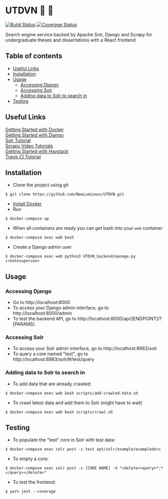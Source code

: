 # UTDVN :mag_right: :book:
[![Build Status](https://api.travis-ci.org/newluminous/UTDVN.svg)](https://travis-ci.org/newluminous/UTDVN)
[![Coverage Status](https://coveralls.io/repos/github/NewLuminous/UTDVN/badge.svg)](https://coveralls.io/github/NewLuminous/UTDVN)

Search engine service backed by Apache Solr, Django and Scrapy for undergraduate theses and dissertations
with a React frontend

## Table of contents

* [Useful Links](#useful-links)
* [Installation](#installation)
* [Usage](#usage)
  * [Accessing Django](#accessing-django)
  * [Accessing Solr](#accessing-solr)
  * [Adding data to Solr to search in](#adding-data-to-solr-to-search-in)
* [Testing](#testing)

## Useful Links

[Getting Started with Docker](https://docs.docker.com/get-started/)<br/>
[Getting Started with Django](https://www.djangoproject.com/start/)<br/>
[Solr Tutorial](https://lucene.apache.org/solr/guide/8_4/solr-tutorial.html)<br/>
[Scrapy Video Tutorials](https://scrapinghub.com/learn-scrapy/)<br/>
[Getting Started with Haystack](https://django-haystack.readthedocs.io/en/master/tutorial.html)<br/>
[Travis CI Tutorial](https://docs.travis-ci.com/user/tutorial/)<br/>

## Installation

- Clone the project using git
```Shell
$ git clone https://github.com/NewLuminous/UTDVN.git
```

- [Install Docker](https://docs.docker.com/install/)<br/>
- Run
```Shell
$ docker-compose up
```

- When all containers are ready you can get bash into your `web` container
```Shell
$ docker-compose exec web bash
```

- Create a Django admin user
```Shell
$ docker-compose exec web python3 UTDVN_backend/manage.py createsuperuser
```

## Usage

### Accessing Django
- Go to http://localhost:8000
- To access your Django admin interface, go to http://localhost:8000/admin
- To test the backend API, go to http://localhost:8000/api/[ENDPOINT]/?[PARAMS]

### Accessing Solr
- To access your Solr admin interface, go to http://localhost:8983/solr
- To query a core named "test", go to http://localhost:8983/solr/#/test/query

### Adding data to Solr to search in
- To add data that are already crawled:
```Shell
$ docker-compose exec web bash scripts/add-crawled-data.sh
```

- To crawl latest data and add them to Solr (might have to wait)
```Shell
$ docker-compose exec web bash scripts/crawl.sh
```

## Testing

- To populate the "test" core in Solr with test data:
```Shell
$ docker-compose exec solr post -c test opt/solr/example/exampledocs
```

- To empty a core:
```Shell
$ docker-compose exec solr post -c [CORE NAME] -d "<delete><query>*:*</query></delete>"
```

- To test the frontend:
```Shell
$ yarn jest --coverage
```